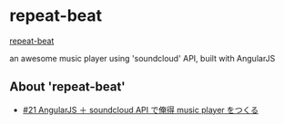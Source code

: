 repeat-beat
===========

[repeat-beat](http://repeat-beat.k1ch1.com)

an awesome music player using 'soundcloud' API, built with AngularJS

## About 'repeat-beat'

* [#21 AngularJS ＋ soundcloud API で俺得 music player をつくる](http://tech.kayac.com/archive/21_angularjs_soundcloud_api_music_player.html)

